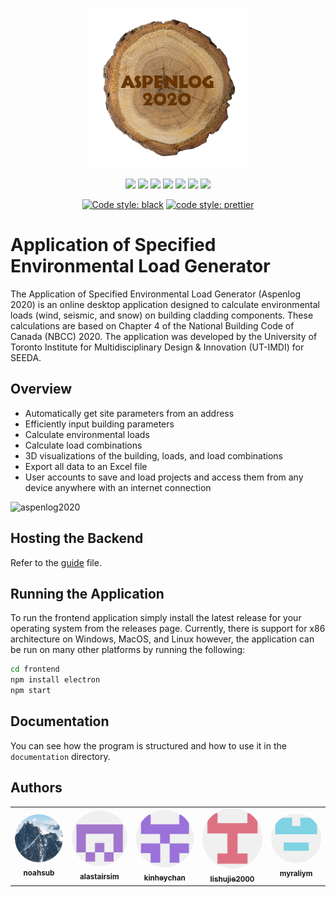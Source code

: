 <p align="center">
  <img src="assets/images/aspenlog2020logo.png" />
</p>

<p align="center">
    <a href="https://www.python.org/"><img src="https://img.shields.io/badge/python-3670A0?style=for-the-badge&logo=python&logoColor=ffdd54"></a>
    <a href="https://developer.mozilla.org/en-US/docs/Web/JavaScript"><img src="https://img.shields.io/badge/javascript-%23323330.svg?style=for-the-badge&logo=javascript&logoColor=%23F7DF1"></a>
    <a href="https://www.electronjs.org/"><img src="https://img.shields.io/badge/Electron-191970?style=for-the-badge&logo=Electron&logoColor=white"></a>
    <a href="https://fastapi.tiangolo.com/"><img src="https://img.shields.io/badge/FastAPI-005571?style=for-the-badge&logo=fastapi"></a>
    <a href="https://www.postgresql.org/"><img src="https://img.shields.io/badge/postgres-%23316192.svg?style=for-the-badge&logo=postgresql&logoColor=white"></a>
    <a href="https://www.docker.com/"><img src="https://img.shields.io/badge/docker-%230db7ed.svg?style=for-the-badge&logo=docker&logoColor=white"></a>
    <a href="https://www.blender.org/"><img src="https://img.shields.io/badge/blender-%23F5792A.svg?style=for-the-badge&logo=blender&logoColor=white"></a>
</p>

<p align="center">
    <a href="https://github.com/psf/black"><img src="https://img.shields.io/badge/code%20style-black-000000.svg" alt="Code style: black"></a>
    <a href="https://github.com/prettier/prettier"><img src="https://img.shields.io/badge/code_style-prettier-ff69b4.svg?style=flat-square" alt="code style: prettier"></a>
</p>

# Application of Specified Environmental Load Generator
The Application of Specified Environmental Load Generator (Aspenlog 2020) is an
online desktop application designed to calculate environmental loads (wind,
seismic, and snow) on building cladding components. These calculations are based
on Chapter 4 of the National Building Code of Canada (NBCC) 2020. The
application was developed by the University of Toronto Institute for
Multidisciplinary Design & Innovation (UT-IMDI) for SEEDA.

## Overview
- Automatically get site parameters from an address
- Efficiently input building parameters
- Calculate environmental loads
- Calculate load combinations
- 3D visualizations of the building, loads, and load combinations
- Export all data to an Excel file
- User accounts to save and load projects and access them from any device anywhere with an internet connection

![aspenlog2020](assets/images/aspenlog_demo_slower.gif)


## Hosting the Backend
Refer to the [guide](guide.md) file.

## Running the Application
To run the frontend application simply install the latest release for your operating system from the releases page.
Currently, there is support for x86 architecture on Windows, MacOS, and Linux however, the application can be run on
many other platforms by running the following:

```bash
cd frontend
npm install electron
npm start
```

## Documentation
You can see how the program is structured and how to use it in the `documentation` directory.

## Authors
<style>
  .author img {
    border-radius: 50%;
  }
</style>


<table>
  <tr>
    <td align="center" class="author"><a href="https://github.com/noahsub"><img src="assets/images/profile/noahsub.png" alt=""/><br /><sub><b>noahsub</b></sub></a><br /></td>
    <td align="center" class="author"><a href="https://github.com/alastairsim"><img src="assets/images/profile/alastairsim.png" alt=""/><br /><sub><b>alastairsim</b></sub></a><br /></td>
    <td align="center" class="author"><a href="https://github.com/kinheychan"><img src="assets/images/profile/kinheychan.png" alt=""/><br /><sub><b>kinheychan</b></sub></a><br /></td>
    <td align="center" class="author"><a href="https://github.com/lishujie2000"><img src="assets/images/profile/lishujie2000.png" alt=""/><br /><sub><b>lishujie2000</b></sub></a><br /></td>
    <td align="center" class="author"><a href="https://github.com/myraliym"><img src="assets/images/profile/myraliym.png" alt=""/><br /><sub><b>myraliym</b></sub></a><br /></td>
  </tr>
</table>





